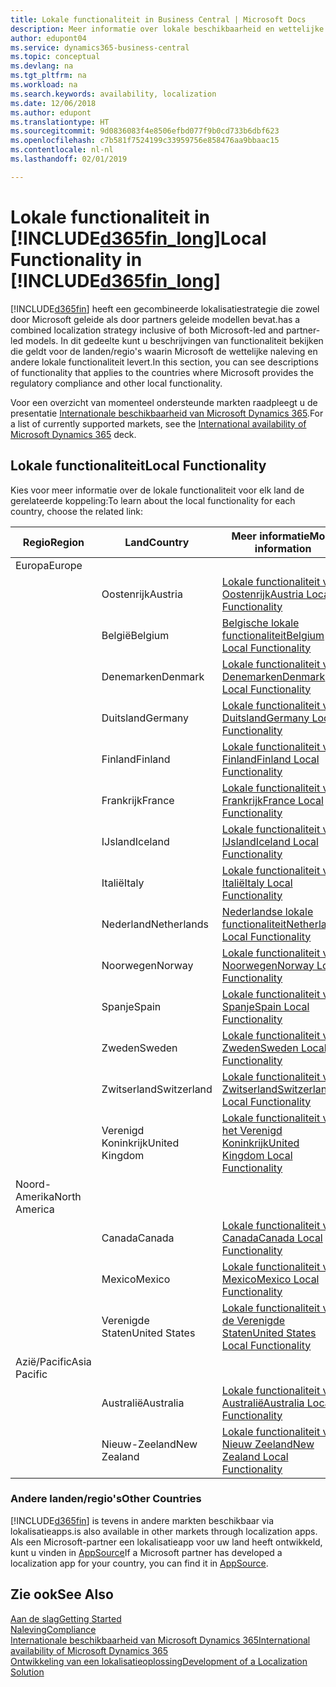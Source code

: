 ```yaml
---
title: Lokale functionaliteit in Business Central | Microsoft Docs
description: Meer informatie over lokale beschikbaarheid en wettelijke naleving van Dynamics 365 Business Central.
author: edupont04
ms.service: dynamics365-business-central
ms.topic: conceptual
ms.devlang: na
ms.tgt_pltfrm: na
ms.workload: na
ms.search.keywords: availability, localization
ms.date: 12/06/2018
ms.author: edupont
ms.translationtype: HT
ms.sourcegitcommit: 9d0836083f4e8506efbd077f9b0cd733b6dbf623
ms.openlocfilehash: c7b581f7524199c33959756e858476aa9bbaac15
ms.contentlocale: nl-nl
ms.lasthandoff: 02/01/2019

---
```

# <a name="local-functionality-in-included365finlongincludesd365finlongmdmd"></a><span data-ttu-id="df50a-103">Lokale functionaliteit in [!INCLUDE[d365fin_long](includes/d365fin_long_md.md)]</span><span class="sxs-lookup"><span data-stu-id="df50a-103">Local Functionality in [!INCLUDE[d365fin_long](includes/d365fin_long_md.md)]</span></span>
[!INCLUDE[d365fin](includes/d365fin_md.md)] <span data-ttu-id="df50a-104">heeft een gecombineerde lokalisatiestrategie die zowel door Microsoft geleide als door partners geleide modellen bevat.</span><span class="sxs-lookup"><span data-stu-id="df50a-104">has a combined localization strategy inclusive of both Microsoft-led and partner-led models.</span></span> <span data-ttu-id="df50a-105">In dit gedeelte kunt u beschrijvingen van functionaliteit bekijken die geldt voor de landen/regio's waarin Microsoft de wettelijke naleving en andere lokale functionaliteit levert.</span><span class="sxs-lookup"><span data-stu-id="df50a-105">In this section, you can see descriptions of functionality that applies to the countries where Microsoft provides the regulatory compliance and other local functionality.</span></span>  

<span data-ttu-id="df50a-106">Voor een overzicht van momenteel ondersteunde markten raadpleegt u de presentatie [Internationale beschikbaarheid van Microsoft Dynamics 365](https://docs.microsoft.com/en-us/dynamics365/get-started/availability).</span><span class="sxs-lookup"><span data-stu-id="df50a-106">For a list of currently supported markets, see the [International availability of Microsoft Dynamics 365](https://docs.microsoft.com/en-us/dynamics365/get-started/availability) deck.</span></span>  

## <a name="local-functionality"></a><span data-ttu-id="df50a-107">Lokale functionaliteit</span><span class="sxs-lookup"><span data-stu-id="df50a-107">Local Functionality</span></span>
<span data-ttu-id="df50a-108">Kies voor meer informatie over de lokale functionaliteit voor elk land de gerelateerde koppeling:</span><span class="sxs-lookup"><span data-stu-id="df50a-108">To learn about the local functionality for each country, choose the related link:</span></span>

| <span data-ttu-id="df50a-109">Regio</span><span class="sxs-lookup"><span data-stu-id="df50a-109">Region</span></span> | <span data-ttu-id="df50a-110">Land</span><span class="sxs-lookup"><span data-stu-id="df50a-110">Country</span></span> | <span data-ttu-id="df50a-111">Meer informatie</span><span class="sxs-lookup"><span data-stu-id="df50a-111">More information</span></span> |
| --- | --- |--- |
| <span data-ttu-id="df50a-112">Europa</span><span class="sxs-lookup"><span data-stu-id="df50a-112">Europe</span></span> |  | |
|        | <span data-ttu-id="df50a-113">Oostenrijk</span><span class="sxs-lookup"><span data-stu-id="df50a-113">Austria</span></span> | [<span data-ttu-id="df50a-114">Lokale functionaliteit voor Oostenrijk</span><span class="sxs-lookup"><span data-stu-id="df50a-114">Austria Local Functionality</span></span>](localfunctionality/austria/austria-local-functionality.md) |
|        | <span data-ttu-id="df50a-115">België</span><span class="sxs-lookup"><span data-stu-id="df50a-115">Belgium</span></span> |  [<span data-ttu-id="df50a-116">Belgische lokale functionaliteit</span><span class="sxs-lookup"><span data-stu-id="df50a-116">Belgium Local Functionality</span></span>](localfunctionality/belgium/belgium-local-functionality.md) |
|        | <span data-ttu-id="df50a-117">Denemarken</span><span class="sxs-lookup"><span data-stu-id="df50a-117">Denmark</span></span> | [<span data-ttu-id="df50a-118">Lokale functionaliteit voor Denemarken</span><span class="sxs-lookup"><span data-stu-id="df50a-118">Denmark Local Functionality</span></span>](localfunctionality/denmark/denmark-local-functionality.md) |
|        | <span data-ttu-id="df50a-119">Duitsland</span><span class="sxs-lookup"><span data-stu-id="df50a-119">Germany</span></span> | [<span data-ttu-id="df50a-120">Lokale functionaliteit voor Duitsland</span><span class="sxs-lookup"><span data-stu-id="df50a-120">Germany Local Functionality</span></span>](localfunctionality/germany/germany-local-functionality.md) |
|        | <span data-ttu-id="df50a-121">Finland</span><span class="sxs-lookup"><span data-stu-id="df50a-121">Finland</span></span> | [<span data-ttu-id="df50a-122">Lokale functionaliteit voor Finland</span><span class="sxs-lookup"><span data-stu-id="df50a-122">Finland Local Functionality</span></span>](localfunctionality/finland/finland-local-functionality.md) |
|        | <span data-ttu-id="df50a-123">Frankrijk</span><span class="sxs-lookup"><span data-stu-id="df50a-123">France</span></span> | [<span data-ttu-id="df50a-124">Lokale functionaliteit voor Frankrijk</span><span class="sxs-lookup"><span data-stu-id="df50a-124">France Local Functionality</span></span>](localfunctionality/france/france-local-functionality.md) |
|        | <span data-ttu-id="df50a-125">IJsland</span><span class="sxs-lookup"><span data-stu-id="df50a-125">Iceland</span></span> | [<span data-ttu-id="df50a-126">Lokale functionaliteit voor IJsland</span><span class="sxs-lookup"><span data-stu-id="df50a-126">Iceland Local Functionality</span></span>](localfunctionality/iceland/iceland-local-functionality.md) |
|        | <span data-ttu-id="df50a-127">Italië</span><span class="sxs-lookup"><span data-stu-id="df50a-127">Italy</span></span> | [<span data-ttu-id="df50a-128">Lokale functionaliteit voor Italië</span><span class="sxs-lookup"><span data-stu-id="df50a-128">Italy Local Functionality</span></span>](localfunctionality/italy/italy-local-functionality.md) |
|        | <span data-ttu-id="df50a-129">Nederland</span><span class="sxs-lookup"><span data-stu-id="df50a-129">Netherlands</span></span> | [<span data-ttu-id="df50a-130">Nederlandse lokale functionaliteit</span><span class="sxs-lookup"><span data-stu-id="df50a-130">Netherlands Local Functionality</span></span>](localfunctionality/netherlands/netherlands-local-functionality.md) |
|        | <span data-ttu-id="df50a-131">Noorwegen</span><span class="sxs-lookup"><span data-stu-id="df50a-131">Norway</span></span> | [<span data-ttu-id="df50a-132">Lokale functionaliteit voor Noorwegen</span><span class="sxs-lookup"><span data-stu-id="df50a-132">Norway Local Functionality</span></span>](localfunctionality/norway/norway-local-functionality.md) |
|        | <span data-ttu-id="df50a-133">Spanje</span><span class="sxs-lookup"><span data-stu-id="df50a-133">Spain</span></span> | [<span data-ttu-id="df50a-134">Lokale functionaliteit voor Spanje</span><span class="sxs-lookup"><span data-stu-id="df50a-134">Spain Local Functionality</span></span>](localfunctionality/spain/spain-local-functionality.md) |
|        | <span data-ttu-id="df50a-135">Zweden</span><span class="sxs-lookup"><span data-stu-id="df50a-135">Sweden</span></span> | [<span data-ttu-id="df50a-136">Lokale functionaliteit voor Zweden</span><span class="sxs-lookup"><span data-stu-id="df50a-136">Sweden Local Functionality</span></span>](localfunctionality/sweden/sweden-local-functionality.md) |
|        | <span data-ttu-id="df50a-137">Zwitserland</span><span class="sxs-lookup"><span data-stu-id="df50a-137">Switzerland</span></span> | [<span data-ttu-id="df50a-138">Lokale functionaliteit voor Zwitserland</span><span class="sxs-lookup"><span data-stu-id="df50a-138">Switzerland Local Functionality</span></span>](localfunctionality/switzerland/switzerland-local-functionality.md) |
|        | <span data-ttu-id="df50a-139">Verenigd Koninkrijk</span><span class="sxs-lookup"><span data-stu-id="df50a-139">United Kingdom</span></span> | [<span data-ttu-id="df50a-140">Lokale functionaliteit voor het Verenigd Koninkrijk</span><span class="sxs-lookup"><span data-stu-id="df50a-140">United Kingdom Local Functionality</span></span>](localfunctionality/unitedkingdom/united-kingdom-local-functionality.md) |
| <span data-ttu-id="df50a-141">Noord-Amerika</span><span class="sxs-lookup"><span data-stu-id="df50a-141">North America</span></span> |       |  |
|        | <span data-ttu-id="df50a-142">Canada</span><span class="sxs-lookup"><span data-stu-id="df50a-142">Canada</span></span>|[<span data-ttu-id="df50a-143">Lokale functionaliteit voor Canada</span><span class="sxs-lookup"><span data-stu-id="df50a-143">Canada Local Functionality</span></span>](localfunctionality/canada/canada-local-functionality.md) |
|        | <span data-ttu-id="df50a-144">Mexico</span><span class="sxs-lookup"><span data-stu-id="df50a-144">Mexico</span></span> | [<span data-ttu-id="df50a-145">Lokale functionaliteit voor Mexico</span><span class="sxs-lookup"><span data-stu-id="df50a-145">Mexico Local Functionality</span></span>](localfunctionality/mexico/mexico-local-functionality.md) |
|        | <span data-ttu-id="df50a-146">Verenigde Staten</span><span class="sxs-lookup"><span data-stu-id="df50a-146">United States</span></span>|[<span data-ttu-id="df50a-147">Lokale functionaliteit voor de Verenigde Staten</span><span class="sxs-lookup"><span data-stu-id="df50a-147">United States Local Functionality</span></span>](localfunctionality/unitedstates/united-states-local-functionality.md) |
| <span data-ttu-id="df50a-148">Azië/Pacific</span><span class="sxs-lookup"><span data-stu-id="df50a-148">Asia Pacific</span></span> |       |  |
|        | <span data-ttu-id="df50a-149">Australië</span><span class="sxs-lookup"><span data-stu-id="df50a-149">Australia</span></span> | [<span data-ttu-id="df50a-150">Lokale functionaliteit voor Australië</span><span class="sxs-lookup"><span data-stu-id="df50a-150">Australia Local Functionality</span></span>](localfunctionality/australia/australia-local-functionality.md) |
|        | <span data-ttu-id="df50a-151">Nieuw-Zeeland</span><span class="sxs-lookup"><span data-stu-id="df50a-151">New Zealand</span></span> | [<span data-ttu-id="df50a-152">Lokale functionaliteit voor Nieuw Zeeland</span><span class="sxs-lookup"><span data-stu-id="df50a-152">New Zealand Local Functionality</span></span>](localfunctionality/newzealand/new-zealand-local-functionality.md) |

### <a name="other-countries"></a><span data-ttu-id="df50a-153">Andere landen/regio's</span><span class="sxs-lookup"><span data-stu-id="df50a-153">Other Countries</span></span>
[!INCLUDE[d365fin](includes/d365fin_md.md)] <span data-ttu-id="df50a-154">is tevens in andere markten beschikbaar via lokalisatieapps.</span><span class="sxs-lookup"><span data-stu-id="df50a-154">is also available in other markets through localization apps.</span></span> <span data-ttu-id="df50a-155">Als een Microsoft-partner een lokalisatieapp voor uw land heeft ontwikkeld, kunt u vinden in [AppSource](https://appsource.microsoft.com/en-us/product/dynamics-365-business-central/)</span><span class="sxs-lookup"><span data-stu-id="df50a-155">If a Microsoft partner has developed a localization app for your country, you can find it in [AppSource](https://appsource.microsoft.com/en-us/product/dynamics-365-business-central/).</span></span>

## <a name="see-also"></a><span data-ttu-id="df50a-156">Zie ook</span><span class="sxs-lookup"><span data-stu-id="df50a-156">See Also</span></span>
[<span data-ttu-id="df50a-157">Aan de slag</span><span class="sxs-lookup"><span data-stu-id="df50a-157">Getting Started</span></span>](product-get-started.md)  
[<span data-ttu-id="df50a-158">Naleving</span><span class="sxs-lookup"><span data-stu-id="df50a-158">Compliance</span></span>](compliance/compliance-overview.md)  
[<span data-ttu-id="df50a-159">Internationale beschikbaarheid van Microsoft Dynamics 365</span><span class="sxs-lookup"><span data-stu-id="df50a-159">International availability of Microsoft Dynamics 365</span></span>](https://docs.microsoft.com/en-us/dynamics365/get-started/availability)  
[<span data-ttu-id="df50a-160">Ontwikkeling van een lokalisatieoplossing</span><span class="sxs-lookup"><span data-stu-id="df50a-160">Development of a Localization Solution</span></span>](/dynamics365/business-central/dev-itpro/developer/readiness/readiness-develop-localization)  

